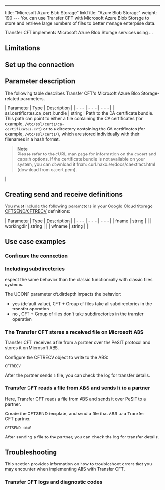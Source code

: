 ---
title: "Microsoft Azure Blob Storage"
linkTitle: "Azure Blob Storage"
weight: 190
--- You can use Transfer CFT with Microsoft Azure Blob Storage to store and retrieve large numbers of files to better manage enterprise data.

Transfer CFT implements Microsoft Azure Blob Storage services using ...

## Limitations

<span id="Set"></span>

## Set up the connection

## Parameter description

The following table describes Transfer CFT's Microsoft Azure Blob Storage- related parameters.

| Parameter  | Type  | Description  |
| - - - | - - - | - - - |
| ssl.certificates.ca_cert_bundle  | string  | Path to the CA certificate bundle.<br/> This path can point to either a file containing the CA certificates (for example, <code>/etc/ssl/certs/ca- certificates.crt</code>) or to a directory containing the CA certificates (for example, <code>/etc/ssl/certs/</code>), which are stored individually with their filenames in a hash format.<br/> <blockquote> **Note**<br/> Please refer to the cURL man page for information on the cacert and capath options. If the certificate bundle is not available on your system, you can download it from: curl.haxx.se/docs/caextract.html (download from cacert.pem).<br/> </blockquote>  |

## Creating send and receive definitions

You must include the following parameters in your Google Cloud Storage [CFTSEND/CFTRECV](../../c_intro_userinterfaces/command_summary) definitions:

| Parameter<span id="storageaccount"></span>  | Type  | Description  |
| - - - | - - - | - - - |
| fname  | string  |   |
| workingdir  | string  |   |
| wfname  | string  |   |

## Use case examples

### Configure the connection

### Including subdirectories

espect the same behavior than the classic functionnally with classic files systems.

The UCONF parameter cft.dirdepth impacts the behavior:

- yes (default value), CFT + Group of files take all subdirectories in the transfer operation
- no , CFT + Group of files don't take subdirectories in the transfer operation

### The Transfer CFT stores a received file on Microsoft ABS

Transfer CFT  receives a file from a partner over the PeSIT protocol and stores it on Microsoft ABS.

Configure the CFTRECV object to write to the ABS:

```
CFTRECV
```

After the partner sends a file, you can check the log for transfer details.

### Transfer CFT reads a file from ABS and sends it to a partner

Here, Transfer CFT reads a file from ABS and sends it over PeSIT to a partner.

Create the CFTSEND template, and send a file that ABS to a Transfer CFT partner.

```
CFTSEND id=G
```

After sending a file to the partner, you can check the log for transfer details.

## Troubleshooting

This section provides information on how to troubleshoot errors that you may encounter when implementing ABS with Transfer CFT.

### Transfer CFT logs and diagnostic codes
